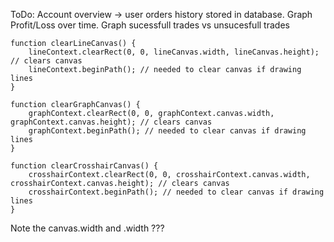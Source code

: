 ToDo:
Account overview -> user orders history stored in database. Graph Profit/Loss over time. Graph sucessfull trades vs unsucesfull trades

```
function clearLineCanvas() {
    lineContext.clearRect(0, 0, lineCanvas.width, lineCanvas.height); // clears canvas   
    lineContext.beginPath(); // needed to clear canvas if drawing lines
}

function clearGraphCanvas() {
    graphContext.clearRect(0, 0, graphContext.canvas.width, graphContext.canvas.height); // clears canvas 
    graphContext.beginPath(); // needed to clear canvas if drawing lines
}

function clearCrosshairCanvas() {
    crosshairContext.clearRect(0, 0, crosshairContext.canvas.width, crosshairContext.canvas.height); // clears canvas 
    crosshairContext.beginPath(); // needed to clear canvas if drawing lines
}
```
Note the canvas.width and .width
???
